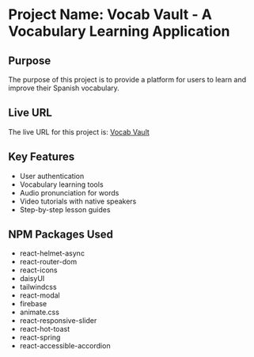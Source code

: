 # Project Name: Vocab Vault - A Vocabulary Learning Application

## Purpose

The purpose of this project is to provide a platform for users to learn and improve their Spanish vocabulary.

## Live URL

The live URL for this project is: [Vocab Vault](https://vocab-vault-spanish-learning.netlify.app/)

## Key Features

- User authentication
- Vocabulary learning tools
- Audio pronunciation for words
- Video tutorials with native speakers
- Step-by-step lesson guides

## NPM Packages Used

- react-helmet-async
- react-router-dom
- react-icons
- daisyUI
- tailwindcss
- react-modal
- firebase
- animate.css
- react-responsive-slider
- react-hot-toast
- react-spring
- react-accessible-accordion
